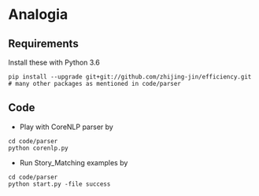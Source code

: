 # Analogia

## Requirements
Install these with Python 3.6
```
pip install --upgrade git+git://github.com/zhijing-jin/efficiency.git
# many other packages as mentioned in code/parser
```

## Code
* Play with CoreNLP parser by
```
cd code/parser 
python corenlp.py
```

* Run Story_Matching examples by

```
cd code/parser 
python start.py -file success
```